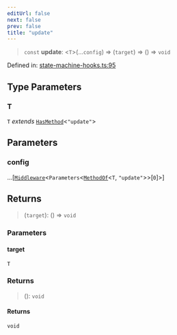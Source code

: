 ```yaml
---
editUrl: false
next: false
prev: false
title: "update"
---
```


> `const` **update**: \<`T`\>(...`config`) => (`target`) => () => `void`

Defined in: [state-machine-hooks.ts:95](https://github.com/WinstonFassett/matchina/blob/2d22b2187dda803854f54b63fe09d04bd833387d/src/state-machine-hooks.ts#L95)

## Type Parameters

### T

`T` *extends* [`HasMethod`](/docs/src/content/docs/reference/type-aliases/hasmethod/)\<`"update"`\>

## Parameters

### config

...\[[`Middleware`](/docs/src/content/docs/reference/type-aliases/middleware/)\<`Parameters`\<[`MethodOf`](/docs/src/content/docs/reference/type-aliases/methodof/)\<`T`, `"update"`\>\>\[`0`\]\>\]

## Returns

> (`target`): () => `void`

### Parameters

#### target

`T`

### Returns

> (): `void`

#### Returns

`void`
